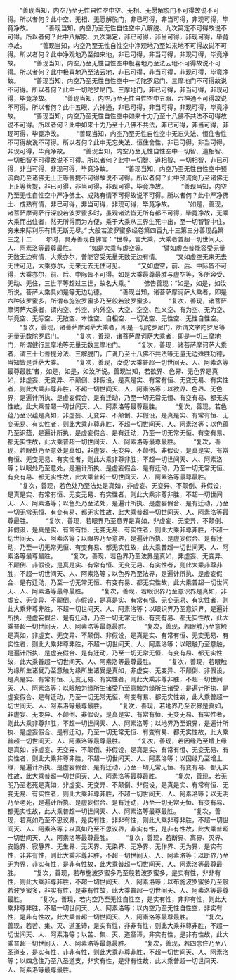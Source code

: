 <!-- { "loadSidebar": true } -->
　　“善现当知，内空乃至无性自性空中空、无相、无愿解脱门不可得故说不可得。所以者何？此中空、无相、无愿解脱门，非已可得，非当可得，非现可得，毕竟净故。
　　“善现当知，内空乃至无性自性空中八解脱、九次第定不可得故说不可得。所以者何？此中八解脱、九次第定，非已可得，非当可得，非现可得，毕竟净故。
　　“善现当知，内空乃至无性自性空中净观地乃至如来地不可得故说不可得。所以者何？此中净观地乃至如来地，非已可得，非当可得，非现可得，毕竟净故。
　　“善现当知，内空乃至无性自性空中极喜地乃至法云地不可得故说不可得。所以者何？此中极喜地乃至法云地，非已可得，非当可得，非现可得，毕竟净故。
　　“善现当知，内空乃至无性自性空中一切陀罗尼门、三摩地门不可得故说不可得。所以者何？此中一切陀罗尼门、三摩地门，非已可得，非当可得，非现可得，毕竟净故。
　　“善现当知，内空乃至无性自性空中五眼、六神通不可得故说不可得。所以者何？此中五眼、六神通，非已可得，非当可得，非现可得，毕竟净故。
　　“善现当知，内空乃至无性自性空中如来十力乃至十八佛不共法不可得故说不可得。所以者何？此中如来十力乃至十八佛不共法，非已可得，非当可得，非现可得，毕竟净故。
　　“善现当知，内空乃至无性自性空中无忘失法、恒住舍性不可得故说不可得。所以者何？此中无忘失法、恒住舍性，非已可得，非当可得，非现可得，毕竟净故。
　　“善现当知，内空乃至无性自性空中一切智、道相智、一切相智不可得故说不可得。所以者何？此中一切智、道相智、一切相智，非已可得，非当可得，非现可得，毕竟净故。
　　“善现当知，内空乃至无性自性空中预流向乃至诸佛无上正等菩提不可得故说不可得。所以者何？此中预流向乃至诸佛无上正等菩提，非已可得，非当可得，非现可得，毕竟净故。
　　“善现当知，内空乃至无性自性空中严净佛土、成熟有情不可得故说不可得。所以者何？此中严净佛土、成熟有情，非已可得，非当可得，非现可得，毕竟净故。
　　“如是，善现，诸菩萨摩诃萨行深般若波罗蜜多时，虽观诸法皆无所有都不可得，毕竟净故，无乘大乘而出住者，然无所得而为方便，乘于大乘从三界生死中出，至一切智智中住，穷未来际利乐有情无断无尽。”
大般若波罗蜜多经卷第四百九十三第三分善现品第三之十二
　　尔时，具寿善现白佛言：“世尊，言大乘，大乘者普超一切世间天、人、阿素洛等最尊最胜。
　　“如是大乘与虚空等。
　　“譬如虚空普能容受无量无数无边有情，大乘亦尔，普能容受无量无数无边有情。
　　“又如虚空无来无去无住可见，大乘亦尔，无来无去无住可见。
　　“又如虚空，前、后、中际皆不可得，大乘亦尔，前、后、中际皆不可得。如是大乘最尊最胜与虚空等，多所容受、无动、无住，三世平等超过三世，故名大乘。”
　　佛告善现：“如是，如是，如汝所说。菩萨大乘具如是等无边功德。
　　“善现当知，诸菩萨摩诃萨大乘者，即是六种波罗蜜多，所谓布施波罗蜜多乃至般若波罗蜜多。
　　“复次，善现，诸菩萨摩诃萨大乘者，谓内空、外空、内外空、大空、空空、胜义空、有为空、无为空、毕竟空、无际空、无散空、本性空、自相空、一切法空、无性空、无性自性空。
　　“复次，善现，诸菩萨摩诃萨大乘者，即是一切陀罗尼门，所谓文字陀罗尼等无量无数陀罗尼门。
　　“复次，善现，诸菩萨摩诃萨大乘者，即是一切三摩地门，所谓健行三摩地等无量无数三摩地门。
　　“复次，善现，诸菩萨摩诃萨大乘者，谓三十七菩提分法、三解脱门，广说乃至十八佛不共法等无量无边殊胜功德，当知皆是菩萨大乘。
　　“复次，善现，汝说‘大乘普超一切世间天、人、阿素洛等最尊最胜’者，如是，如是，如汝所说。善现当知，若欲界、色界、无色界是真如，非虚妄、无变异、不颠倒、非假设，是真是实、有常有恒、无变无易、有实性者，则此大乘非尊非胜，不超一切世间天、人、阿素洛等；以欲界、色界、无色界，是遍计所执、是虚妄假合、是有迁动，乃至一切无常无恒、有变有易、都无实性故，此大乘普超一切世间天、人、阿素洛等最尊最胜。
　　“复次，善现，若色蕴乃至识蕴是真如，非虚妄、无变异、不颠倒、非假设，是真是实、有常有恒、无变无易、有实性者，则此大乘非尊非胜，不超一切世间天、人、阿素洛等；以色蕴乃至识蕴，是遍计所执、是虚妄假合、是有迁动，乃至一切无常无恒、有变有易、都无实性故，此大乘普超一切世间天、人、阿素洛等最尊最胜。
　　“复次，善现，若眼处乃至意处是真如，非虚妄、无变异、不颠倒、非假设，是真是实、有常有恒、无变无易、有实性者，则此大乘非尊非胜，不超一切世间天、人、阿素洛等；以眼处乃至意处，是遍计所执、是虚妄假合、是有迁动，乃至一切无常无恒、有变有易、都无实性故，此大乘普超一切世间天、人、阿素洛等最尊最胜。
　　“复次，善现，若色处乃至法处是真如，非虚妄、无变异、不颠倒、非假设，是真是实、有常有恒、无变无易、有实性者，则此大乘非尊非胜，不超一切世间天、人、阿素洛等；以色处乃至法处，是遍计所执、是虚妄假合、是有迁动，乃至一切无常无恒、有变有易、都无实性故，此大乘普超一切世间天、人、阿素洛等最尊最胜。
　　“复次，善现，若眼界乃至意界是真如，非虚妄、无变异、不颠倒、非假设，是真是实、有常有恒、无变无易、有实性者，则此大乘非尊非胜，不超一切世间天、人、阿素洛等；以眼界乃至意界，是遍计所执、是虚妄假合、是有迁动，乃至一切无常无恒、有变有易、都无实性故，此大乘普超一切世间天、人、阿素洛等最尊最胜。
　　“复次，善现，若色界乃至法界是真如，非虚妄、无变异、不颠倒、非假设，是真是实、有常有恒、无变无易、有实性者，则此大乘非尊非胜，不超一切世间天、人、阿素洛等；以色界乃至法界，是遍计所执、是虚妄假合、是有迁动，乃至一切无常无恒、有变有易、都无实性故，此大乘普超一切世间天、人、阿素洛等最尊最胜。
　　“复次，善现，若眼识界乃至意识界是真如，非虚妄、无变异、不颠倒、非假设，是真是实、有常有恒、无变无易、有实性者，则此大乘非尊非胜，不超一切世间天、人、阿素洛等；以眼识界乃至意识界，是遍计所执、是虚妄假合、是有迁动，乃至一切无常无恒、有变有易、都无实性故，此大乘普超一切世间天、人、阿素洛等最尊最胜。
　　“复次，善现，若眼触乃至意触是真如，非虚妄、无变异、不颠倒、非假设，是真是实、有常有恒、无变无易、有实性者，则此大乘非尊非胜，不超一切世间天、人、阿素洛等；以眼触乃至意触，是遍计所执、是虚妄假合、是有迁动，乃至一切无常无恒、有变有易、都无实性故，此大乘普超一切世间天、人、阿素洛等最尊最胜。
　　“复次，善现，若眼触为缘所生诸受乃至意触为缘所生诸受是真如，非虚妄、无变异、不颠倒、非假设，是真是实、有常有恒、无变无易、有实性者，则此大乘非尊非胜，不超一切世间天、人、阿素洛等；以眼触为缘所生诸受乃至意触为缘所生诸受，是遍计所执、是虚妄假合、是有迁动，乃至一切无常无恒、有变有易、都无实性故，此大乘普超一切世间天、人、阿素洛等最尊最胜。
　　“复次，善现，若地界乃至识界是真如，非虚妄、无变异、不颠倒、非假设，是真是实、有常有恒、无变无易、有实性者，则此大乘非尊非胜，不超一切世间天、人、阿素洛等；以地界乃至识界，是遍计所执、是虚妄假合、是有迁动，乃至一切无常无恒、有变有易、都无实性故，此大乘普超一切世间天、人、阿素洛等最尊最胜。
　　“复次，善现，若因缘乃至增上缘是真如，非虚妄、无变异、不颠倒、非假设，是真是实、有常有恒、无变无易、有实性者，则此大乘非尊非胜，不超一切世间天、人、阿素洛等；以因缘乃至增上缘，是遍计所执、是虚妄假合、是有迁动，乃至一切无常无恒、有变有易、都无实性故，此大乘普超一切世间天、人、阿素洛等最尊最胜。
　　“复次，善现，若无明乃至老死是真如，非虚妄、无变异、不颠倒、非假设，是真是实、有常有恒、无变无易、有实性者，则此大乘非尊非胜，不超一切世间天、人、阿素洛等；以无明乃至老死，是遍计所执、是虚妄假合、是有迁动，乃至一切无常无恒、有变有易、都无实性故，此大乘普超一切世间天、人、阿素洛等最尊最胜。
　　“复次，善现，若真如乃至不思议界，是实有性，非非有性，则此大乘非尊非胜，不超一切世间天、人、阿素洛等；以真如乃至不思议界，非实有性，是非有性故，此大乘普超一切世间天、人、阿素洛等最尊最胜。
　　“复次，善现，若断界、离界、灭界、安隐界、寂静界、无生界、无灭界、无染界、无净界、无作界、无为界，是实有性，非非有性，则此大乘非尊非胜，不超一切世间天、人、阿素洛等；以断界乃至无为界，非实有性，是非有性故，此大乘普超一切世间天、人、阿素洛等最尊最胜。
　　“复次，善现，若布施波罗蜜多乃至般若波罗蜜多，是实有性，非非有性，则此大乘非尊非胜，不超一切世间天、人、阿素洛等；以布施波罗蜜多乃至般若波罗蜜多，非实有性，是非有性故，此大乘普超一切世间天、人、阿素洛等最尊最胜。
　　“复次，善现，若内空乃至无性自性空，是实有性，非非有性，则此大乘非尊非胜，不超一切世间天、人、阿素洛等；以内空乃至无性自性空，非实有性，是非有性故，此大乘普超一切世间天、人、阿素洛等最尊最胜。
　　“复次，善现，若苦、集、灭、道圣谛，是实有性，非非有性，则此大乘非尊非胜，不超一切世间天、人、阿素洛等；以苦、集、灭、道圣谛，非实有性，是非有性故，此大乘普超一切世间天、人、阿素洛等最尊最胜。
　　“复次，善现，若四念住乃至八圣道支，是实有性，非非有性，则此大乘非尊非胜，不超一切世间天、人、阿素洛等；以四念住乃至八圣道支，非实有性，是非有性故，此大乘普超一切世间天、人、阿素洛等最尊最胜。
